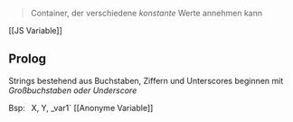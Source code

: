 > Container, der verschiedene _konstante_ Werte annehmen kann

[[JS Variable]]


## Prolog
Strings bestehend aus Buchstaben, Ziffern und Unterscores
beginnen mit _Großbuchstaben oder Underscore_

Bsp: `
`X, Y, _var1`
[[Anonyme Variable]]

